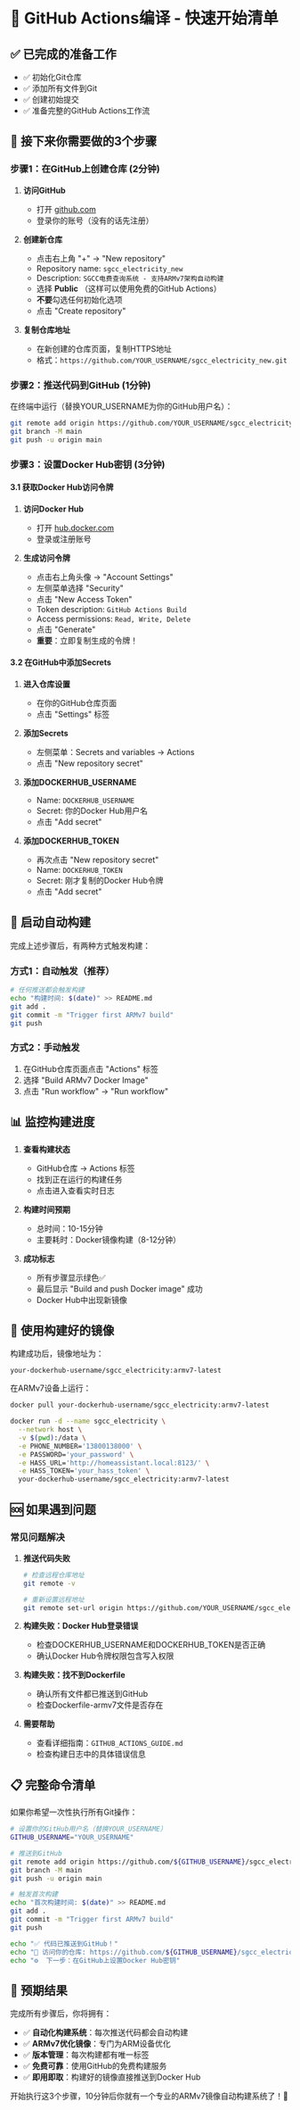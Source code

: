 # 🚀 GitHub Actions编译 - 快速开始清单

## ✅ 已完成的准备工作
- ✅ 初始化Git仓库
- ✅ 添加所有文件到Git
- ✅ 创建初始提交
- ✅ 准备完整的GitHub Actions工作流

## 🎯 接下来你需要做的3个步骤

### 步骤1：在GitHub上创建仓库 (2分钟)

1. **访问GitHub**
   - 打开 [github.com](https://github.com)
   - 登录你的账号（没有的话先注册）

2. **创建新仓库**
   - 点击右上角 "+" → "New repository"
   - Repository name: `sgcc_electricity_new`
   - Description: `SGCC电费查询系统 - 支持ARMv7架构自动构建`
   - 选择 **Public** （这样可以使用免费的GitHub Actions）
   - **不要**勾选任何初始化选项
   - 点击 "Create repository"

3. **复制仓库地址**
   - 在新创建的仓库页面，复制HTTPS地址
   - 格式：`https://github.com/YOUR_USERNAME/sgcc_electricity_new.git`

### 步骤2：推送代码到GitHub (1分钟)

在终端中运行（替换YOUR_USERNAME为你的GitHub用户名）：

```bash
git remote add origin https://github.com/YOUR_USERNAME/sgcc_electricity_new.git
git branch -M main
git push -u origin main
```

### 步骤3：设置Docker Hub密钥 (3分钟)

#### 3.1 获取Docker Hub访问令牌

1. **访问Docker Hub**
   - 打开 [hub.docker.com](https://hub.docker.com)
   - 登录或注册账号

2. **生成访问令牌**
   - 点击右上角头像 → "Account Settings"
   - 左侧菜单选择 "Security"
   - 点击 "New Access Token"
   - Token description: `GitHub Actions Build`
   - Access permissions: `Read, Write, Delete`
   - 点击 "Generate"
   - **重要**：立即复制生成的令牌！

#### 3.2 在GitHub中添加Secrets

1. **进入仓库设置**
   - 在你的GitHub仓库页面
   - 点击 "Settings" 标签

2. **添加Secrets**
   - 左侧菜单：Secrets and variables → Actions
   - 点击 "New repository secret"

3. **添加DOCKERHUB_USERNAME**
   - Name: `DOCKERHUB_USERNAME`
   - Secret: 你的Docker Hub用户名
   - 点击 "Add secret"

4. **添加DOCKERHUB_TOKEN**
   - 再次点击 "New repository secret"
   - Name: `DOCKERHUB_TOKEN`
   - Secret: 刚才复制的Docker Hub令牌
   - 点击 "Add secret"

## 🎉 启动自动构建

完成上述步骤后，有两种方式触发构建：

### 方式1：自动触发（推荐）
```bash
# 任何推送都会触发构建
echo "构建时间: $(date)" >> README.md
git add .
git commit -m "Trigger first ARMv7 build"
git push
```

### 方式2：手动触发
1. 在GitHub仓库页面点击 "Actions" 标签
2. 选择 "Build ARMv7 Docker Image"
3. 点击 "Run workflow" → "Run workflow"

## 📊 监控构建进度

1. **查看构建状态**
   - GitHub仓库 → Actions 标签
   - 找到正在运行的构建任务
   - 点击进入查看实时日志

2. **构建时间预期**
   - 总时间：10-15分钟
   - 主要耗时：Docker镜像构建（8-12分钟）

3. **成功标志**
   - 所有步骤显示绿色✅
   - 最后显示 "Build and push Docker image" 成功
   - Docker Hub中出现新镜像

## 🎯 使用构建好的镜像

构建成功后，镜像地址为：
```
your-dockerhub-username/sgcc_electricity:armv7-latest
```

在ARMv7设备上运行：
```bash
docker pull your-dockerhub-username/sgcc_electricity:armv7-latest

docker run -d --name sgcc_electricity \
  --network host \
  -v $(pwd):/data \
  -e PHONE_NUMBER='13800138000' \
  -e PASSWORD='your_password' \
  -e HASS_URL='http://homeassistant.local:8123/' \
  -e HASS_TOKEN='your_hass_token' \
  your-dockerhub-username/sgcc_electricity:armv7-latest
```

## 🆘 如果遇到问题

### 常见问题解决

1. **推送代码失败**
   ```bash
   # 检查远程仓库地址
   git remote -v
   
   # 重新设置远程地址
   git remote set-url origin https://github.com/YOUR_USERNAME/sgcc_electricity_new.git
   ```

2. **构建失败：Docker Hub登录错误**
   - 检查DOCKERHUB_USERNAME和DOCKERHUB_TOKEN是否正确
   - 确认Docker Hub令牌权限包含写入权限

3. **构建失败：找不到Dockerfile**
   - 确认所有文件都已推送到GitHub
   - 检查Dockerfile-armv7文件是否存在

4. **需要帮助**
   - 查看详细指南：`GITHUB_ACTIONS_GUIDE.md`
   - 检查构建日志中的具体错误信息

## 📋 完整命令清单

如果你希望一次性执行所有Git操作：

```bash
# 设置你的GitHub用户名（替换YOUR_USERNAME）
GITHUB_USERNAME="YOUR_USERNAME"

# 推送到GitHub
git remote add origin https://github.com/${GITHUB_USERNAME}/sgcc_electricity_new.git
git branch -M main
git push -u origin main

# 触发首次构建
echo "首次构建时间: $(date)" >> README.md
git add .
git commit -m "Trigger first ARMv7 build"
git push

echo "✅ 代码已推送到GitHub！"
echo "🔗 访问你的仓库: https://github.com/${GITHUB_USERNAME}/sgcc_electricity_new"
echo "⚙️  下一步：在GitHub上设置Docker Hub密钥"
```

## 🎉 预期结果

完成所有步骤后，你将拥有：

- ✅ **自动化构建系统**：每次推送代码都会自动构建
- ✅ **ARMv7优化镜像**：专门为ARM设备优化
- ✅ **版本管理**：每次构建都有唯一标签
- ✅ **免费可靠**：使用GitHub的免费构建服务
- ✅ **即用即取**：构建好的镜像直接推送到Docker Hub

开始执行这3个步骤，10分钟后你就有一个专业的ARMv7镜像自动构建系统了！🚀
